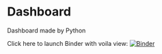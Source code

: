 # Dashboard
Dashboard made by Python

Click here to launch Binder with voila view: 
[![Binder](https://mybinder.org/badge_logo.svg)](https://mybinder.org/v2/gh/kristenjiang929/Dashboard/main?urlpath=voila/render/Final%20dashboard.ipynb)


